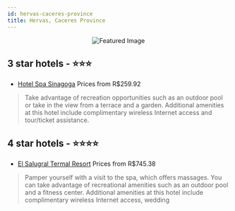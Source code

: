 ```yaml
---
id: hervas-caceres-province
title: Hervas, Caceres Province
---
```


<center><img src="https://i.travelapi.com/hotels/12000000/11900000/11898900/11898897/ad9abeda_z.jpg" alt="Featured Image" /></center>


##  3 star hotels - ⭐️⭐️⭐️

-    [Hotel Spa Sinagoga](https://us.hurb.com/hotels/hervas/hotel-spa-sinagoga-JNP-JP989620?cmp=18055) Prices from R$259.92
   > Take advantage of recreation opportunities such as an outdoor pool or take in the view from a terrace and a garden. Additional amenities at this hotel include complimentary wireless Internet access and tour/ticket assistance.

##  4 star hotels - ⭐️⭐️⭐️⭐️

-    [El Salugral Termal Resort](https://us.hurb.com/hotels/hervas/el-salugral-termal-resort-JNP-JP765223?cmp=18055) Prices from R$745.38
   > Pamper yourself with a visit to the spa, which offers massages. You can take advantage of recreational amenities such as an outdoor pool and a fitness center. Additional amenities at this hotel include complimentary wireless Internet access, wedding 
